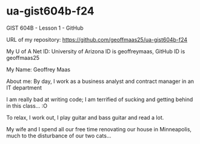 # ua-gist604b-f24
GIST 604B - Lesson 1 - GitHub

URL of my repository: https://github.com/geoffmaas25/ua-gist604b-f24

My U of A Net ID: University of Arizona ID is geoffreymaas, GitHub ID is geoffmaas25

My Name: Geoffrey Maas

About me: By day, I work as a business analyst and contract manager in an IT department

I am really bad at writing code; I am terrified of sucking and getting behind in this class... :O

To relax, I work out, I play guitar and bass guitar and read a lot.

My wife and I spend all our free time renovating our house in Minneapolis, much to the disturbance of our two cats...
